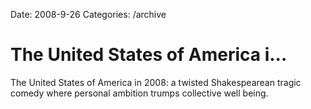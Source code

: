 Date: 2008-9-26
Categories: /archive

# The United States of America i...

The United States of America in 2008: a twisted Shakespearean tragic comedy where personal ambition trumps collective well being.
